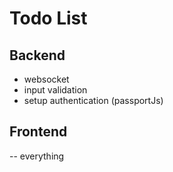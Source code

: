 # Todo List

## Backend
- websocket
- input validation
- setup authentication (passportJs)


## Frontend

-- everything